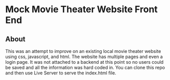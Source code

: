 # Mock Movie Theater Website Front End

## About
This was an attempt to improve on an existing local movie theater website using css, javascript, and html. The website has multiple pages and even a login page. It was not attached to a backend at this point so no users could be saved and all the information was hard coded in. You can clone this repo and then use Live Server to serve the index.html file.
